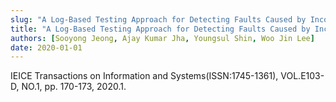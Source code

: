```yaml
---
slug: "A Log-Based Testing Approach for Detecting Faults Caused by Incorrect Assumptions About the Environment"
title: "A Log-Based Testing Approach for Detecting Faults Caused by Incorrect Assumptions About the Environment"
authors: [Sooyong Jeong, Ajay Kumar Jha, Youngsul Shin, Woo Jin Lee]
date: 2020-01-01
---
```


IEICE Transactions on Information and Systems(ISSN:1745-1361), VOL.E103-D, NO.1, pp. 170-173, 2020.1.
